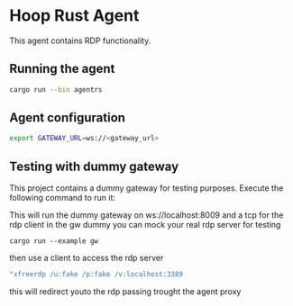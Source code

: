 # Hoop Rust Agent

 This agent contains RDP functionality.

## Running the agent 

```bash
cargo run --bin agentrs
```

## Agent configuration

```bash
export GATEWAY_URL=ws://<gateway_url>
```

## Testing with dummy gateway

This project contains a dummy gateway for testing purposes. 
Execute the following command to run it:

This will run the dummy gateway on ws://localhost:8009 and a tcp for the rdp client
in the gw dummy you can mock your real rdp server for testing

```bashbash
cargo run --example gw

```

then use a client to access the rdp server

```bash
"xfreerdp /u:fake /p:fake /v:localhost:3389
```

this will redirect youto the rdp passing trought the agent proxy

